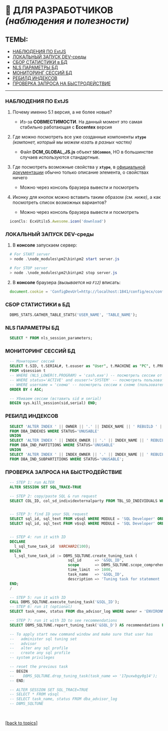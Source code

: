 # 🙏 ДЛЯ РАЗРАБОТЧИКОВ _(наблюдения и полезности)_

## ТЕМЫ:
* [НАБЛЮДЕНИЯ ПО ExtJS](https://github.com/CrappyCodeMaker/ECCENTEX-KNOWLEGE/blob/main/Content/13%20For%20developers/LifeHacks.md#%D0%BD%D0%B0%D0%B1%D0%BB%D1%8E%D0%B4%D0%B5%D0%BD%D0%B8%D1%8F-%D0%BF%D0%BE-extjs)
* [ЛОКАЛЬНЫЙ ЗАПУСК DEV-среды](https://github.com/CrappyCodeMaker/ECCENTEX-KNOWLEGE/blob/main/Content/13%20For%20developers/LifeHacks.md#%D0%BB%D0%BE%D0%BA%D0%B0%D0%BB%D1%8C%D0%BD%D1%8B%D0%B9-%D0%B7%D0%B0%D0%BF%D1%83%D1%81%D0%BA-dev-%D1%81%D1%80%D0%B5%D0%B4%D1%8B)
* [СБОР СТАТИСТИКИ в БД](https://github.com/CrappyCodeMaker/ECCENTEX-KNOWLEGE/blob/main/Content/13%20For%20developers/LifeHacks.md#%D1%81%D0%B1%D0%BE%D1%80-%D1%81%D1%82%D0%B0%D1%82%D0%B8%D1%81%D1%82%D0%B8%D0%BA%D0%B8-%D0%B2-%D0%B1%D0%B4)
* [NLS ПАРАМЕТРЫ БД](https://github.com/CrappyCodeMaker/ECCENTEX-KNOWLEGE/blob/main/Content/13%20For%20developers/LifeHacks.md#nls-%D0%BF%D0%B0%D1%80%D0%B0%D0%BC%D0%B5%D1%82%D1%80%D1%8B-%D0%B1%D0%B4)
* [МОНИТОРИНГ СЕССИЙ БД](https://github.com/CrappyCodeMaker/ECCENTEX-KNOWLEGE/blob/main/Content/13%20For%20developers/LifeHacks.md#%D0%BC%D0%BE%D0%BD%D0%B8%D1%82%D0%BE%D1%80%D0%B8%D0%BD%D0%B3-%D1%81%D0%B5%D1%81%D1%81%D0%B8%D0%B9-%D0%B1%D0%B4)
* [РЕБИЛД ИНДЕКСОВ](https://github.com/CrappyCodeMaker/ECCENTEX-KNOWLEGE/blob/main/Content/13%20For%20developers/LifeHacks.md#%D1%80%D0%B5%D0%B1%D0%B8%D0%BB%D0%B4-%D0%B8%D0%BD%D0%B4%D0%B5%D0%BA%D1%81%D0%BE%D0%B2)
* [ПРОВЕРКА ЗАПРОСА НА БЫСТРОДЕЙСТВИЕ](https://github.com/CrappyCodeMaker/ECCENTEX-KNOWLEGE/blob/main/Content/13%20For%20developers/LifeHacks.md#%D0%BF%D1%80%D0%BE%D0%B2%D0%B5%D1%80%D0%BA%D0%B0-%D0%B7%D0%B0%D0%BF%D1%80%D0%BE%D1%81%D0%B0-%D0%BD%D0%B0-%D0%B1%D1%8B%D1%81%D1%82%D1%80%D0%BE%D0%B4%D0%B5%D0%B9%D1%81%D1%82%D0%B2%D0%B8%D0%B5)

---

### НАБЛЮДЕНИЯ ПО ExtJS

1. Почему именно 5.1 версия, а не более новые?
    * Из-за **СОВМЕСТИМОСТИ**. На данный момент это самая стабильно работающая с **Eccentex** версия

1. Где можно посмотреть все уже созданные компоненты **`xtype`** _(компонет, который мы можем юзать в разных частях)_
    * Файл **DCM_GLOBAL_JS.js** объект **`SDCommon`**, НО в большинстве случаев используются стандартные.

1. Где посмотреть возможные свойства у **`xtype`**, в [официальной документации](https://docs.sencha.com/extjs/5.1.1/index.html) обычно только описание элемента, о свойствах ничего
    * Можно через консоль браузера вывести и посмотреть

1. Иконку для кнопок можно вставить таким образом _(см. ниже)_, а как посмотреть список возможных вариантов?
    * Можно через консоль браузера вывести и посмотреть
```JavaScript
  iconCls: EcxUtils5.Awesome.icon('download')
```


### ЛОКАЛЬНЫЙ ЗАПУСК DEV-среды

1. В **консоле** запускаем сервер:
```PowerShell
  # For START server
  > node .\node_modules\pm2\bin\pm2 start server.js

  # For STOP server
  > node .\node_modules\pm2\bin\pm2 stop server.js
```
2. В **консоле** браузера _(вызывается на `F12`)_ вписать:
```JavaScript
  document.cookie = 'ConfigDevUrl=http://localhost:1841/config/ecx/config-dev-nores.js'
```

### СБОР СТАТИСТИКИ в БД
```SQL
  DBMS_STATS.GATHER_TABLE_STATS('USER_NAME', 'TABLE_NAME');
```
### NLS ПАРАМЕТРЫ БД
```SQL
  SELECT * FROM nls_session_parameters;
```
### МОНИТОРИНГ СЕССИЙ БД

```SQL
  -- Мониторинг сессий
  SELECT t.SID, t.SERIAL#, t.osuser as "User", t.MACHINE as "PC", t.PROGRAM as "Program"
  FROM v$session t
  -- WHERE (NLS_LOWER(t.PROGRAM) = 'cash.exe') -- посмотреть сессии от программы cash.exe
  -- WHERE status='ACTIVE' and osuser!='SYSTEM' -- посмотреть пользовательские сессии
  -- WHERE username = 'схема' -- посмотреть сессии к схеме (пользователь)
  ORDER BY 4 ASC;

  -- Убиваем сессии (вставить sid и serial)
  BEGIN sys.kill_session(sid,serial) END;
```

### РЕБИЛД ИНДЕКСОВ
```SQL
  SELECT 'ALTER INDEX ' || OWNER || '.' || INDEX_NAME || ' REBUILD ' || ' TABLESPACE ' || TABLESPACE_NAME || ';'
  FROM DBA_INDEXES WHERE STATUS='UNUSABLE'
  UNION
  SELECT 'ALTER INDEX ' || INDEX_OWNER || '.' || INDEX_NAME || ' REBUILD PARTITION ' || PARTITION_NAME || ' TABLESPACE ' || TABLESPACE_NAME || ';'
  FROM DBA_IND_PARTITIONS WHERE STATUS='UNUSABLE'
  UNION
  SELECT 'ALTER INDEX ' || INDEX_OWNER || '.' || INDEX_NAME || ' REBUILD SUBPARTITION '||SUBPARTITION_NAME|| ' TABLESPACE ' || TABLESPACE_NAME || ';'
  FROM DBA_IND_SUBPARTITIONS WHERE STATUS='UNUSABLE';
```

### ПРОВЕРКА ЗАПРОСА НА БЫСТРОДЕЙСТВИЕ
```SQL
  -- STEP 1: run ALTER
  ALTER SESSION SET SQL_TRACE=TRUE

  -- STEP 2: copy/paste SQL & run request
  SELECT COL_ID, col_sd_individexternalparty FROM TBL_SD_INDIVIDUALS WHERE COL_PERSONID = '92547876652';


  -- STEP 3: find ID your SQL request
  SELECT sql_id, sql_text FROM v$sql WHERE MODULE = 'SQL Developer' ORDER BY last_active_time DESC;
  SELECT sql_id, sql_text FROM v$sql WHERE MODULE = 'SQL Developer' ORDER BY last_load_time DESC;


  -- STEP 4: run it with ID
  DECLARE
    l_sql_tune_task_id  VARCHAR2(100);
  BEGIN
    l_sql_tune_task_id := DBMS_SQLTUNE.create_tuning_task (
                            sql_id      => '&SQL_ID',
                            scope       => DBMS_SQLTUNE.scope_comprehensive,
                            time_limit  => 1000,
                            task_name   => '&SQL_ID',
                            description => 'Tuning task for statement ' || '&SQL_ID');
  END;
  /

  -- STEP 5: run it with ID
  CALL DBMS_SQLTUNE.execute_tuning_task('&SQL_ID');
  -- STEP 6: run it (optional)
  SELECT task_name, status FROM dba_advisor_log WHERE owner = 'ENVIRONMENT';

  -- STEP 7: run it with ID to see recommendations
  SELECT DBMS_SQLTUNE.report_tuning_task('&SQL_D') AS recommendations FROM dual;

  -- To apply start new command window and make sure that user has
  --   administer sql tuning set
  --   advisor
  --   alter any sql profile
  --   create any sql profile
  -- system privileges

  -- reset the previous task
  -- BEGIN
  -- 	DBMS_SQLTUNE.drop_tuning_task(task_name => '17puxwbgy0g14');
  -- END;

  -- ALTER SESSION SET SQL_TRACE=TRUE
  -- SELECT * FROM v$sql
  -- SELECT task_name, status FROM dba_advisor_log
  -- DBMS_SQLTUNE
```


<br/>

[[back to topics]](https://github.com/CrappyCodeMaker/ECCENTEX-KNOWLEGE/tree/main/Content/0%20Topics/Topics.md)